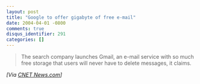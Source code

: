 ```yaml
---
layout: post
title: "Google to offer gigabyte of free e-mail"
date: 2004-04-01 -0800
comments: true
disqus_identifier: 291
categories: []
---
```

> The search company launches Gmail, an e-mail service with so much free
> storage that users will never have to delete messages, it claims.

*[Via [CNET News.com](http://news.com.com/2100-1032_3-5182805.html)]*

